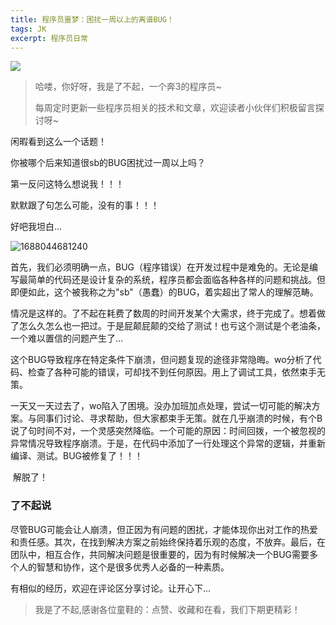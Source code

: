 ```yaml
---
title: 程序员噩梦：困扰一周以上的离谱BUG！
tags: JK
excerpt: 程序员日常
---
```


![](E:\CXY521\GitHub\blog\assets\imgs\20230601\1-1.png)


> 哈喽，你好呀，我是了不起，一个奔3的程序员~ 
>
> 每周定时更新一些程序员相关的技术和文章，欢迎读者小伙伴们积极留言探讨呀~

闲暇看到这么一个话题！

你被哪个后来知道很sb的BUG困扰过一周以上吗？

第一反问这特么想说我！！！

默默跟了句怎么可能，没有的事！！！

好吧我坦白...

![1688044681240](E:\CXY521\GitHub\blog\assets\imgs\20230601\1-2.png)

​		首先，我们必须明确一点，BUG（程序错误）在开发过程中是难免的。无论是编写最简单的代码还是设计复杂的系统，程序员都会面临各种各样的问题和挑战。但即便如此，这个被我称之为"sb"（愚蠢）的BUG，着实超出了常人的理解范畴。

​		情况是这样的。了不起在耗费了数周的时间开发某个大需求，终于完成了。想着做了怎么久怎么也一把过。于是屁颠屁颠的交给了测试！也亏这个测试是个老油条，一个难以置信的问题产生了...

这个BUG导致程序在特定条件下崩溃，但问题复现的途径非常隐晦。wo分析了代码、检查了各种可能的错误，可却找不到任何原因。用上了调试工具，依然束手无策。

​		一天又一天过去了，wo陷入了困境。没办加班加点处理，尝试一切可能的解决方案。与同事们讨论、寻求帮助，但大家都束手无策。就在几乎崩溃的时候，有个B说了句时间不对，一个灵感突然降临。一个可能的原因：时间回拨，一个被忽视的异常情况导致程序崩溃。于是，在代码中添加了一行处理这个异常的逻辑，并重新编译、测试。BUG被修复了！！！

​		解脱了！

### 了不起说

​		尽管BUG可能会让人崩溃，但正因为有问题的困扰，才能体现你出对工作的热爱和责任感。其次，在找到解决方案之前始终保持着乐观的态度，不放弃。最后，在团队中，相互合作，共同解决问题是很重要的，因为有时候解决一个BUG需要多个人的智慧和协作，这个是很多优秀人必备的一种素质。

有相似的经历，欢迎在评论区分享讨论。让开心下...

>我是了不起,感谢各位童鞋的：点赞、收藏和在看，我们下期更精彩！